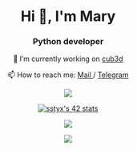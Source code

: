 <h1 align="center">Hi 👋, I'm Mary</h1>
<h3 align="center"> Python developer </h3>
<p align="center"> 🌱 I’m currently working on <a href ="https://github.com/Mechnuna/cub3d"> cub3d </a> </p> 
<p align="center"> 📫 How to reach me: <a href ="mailto:mary-kim@internet.ru?"> Mail </a> / <a href ="https://t.me/mechnuna"> Telegram </a></p> 

<p align="center">
  <a href="https://profile.intra.42.fr/users/sstyx">
    <img src="https://badgen.net/badge/Born2Code/sstyx/purple?cache=86400&icon=https://meta.intra.42.fr/images/42_logo.svg">
  </a>
</p>

<p align="center">
<a href="https://github.com/JaeSeoKim/badge42"><img src="https://badge42.vercel.app/api/v2/cl2rh9zht001109l643vtx5wr/stats?cursusId=21&coalitionId=91" alt="sstyx's 42 stats" /></a>
</p>

<p align="center"> <img src="https://github-readme-streak-stats.herokuapp.com/?user=mechnuna&theme=blueberry&hide_border=false&date_format=Y/m/j&properties=background"/> </p>

<p align="center">
  <a href="https://github.com/mechnuna">
    <img src="https://github-readme-stats.vercel.app/api/top-langs/?username=mechnuna&theme=blueberry">
  </a>
</p>

<!--
**Mechnuna/Mechnuna** is a ✨ _special_ ✨ repository because its `README.md` (this file) appears on your GitHub profile.

Here are some ideas to get you started:

- 🔭 I’m currently working on ...
- 🌱 I’m currently learning ...
- 👯 I’m looking to collaborate on ...
- 🤔 I’m looking for help with ...
- 💬 Ask me about ...
- 📫 How to reach me: ...
- 😄 Pronouns: ...
- ⚡ Fun fact: ...
-->
